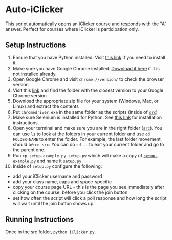 # Auto-iClicker
This script automatically opens an iClicker course and responds with the "A" answer. Perfect for courses where iClicker is participation only.  

## Setup Instructions
1. Ensure that you have Python installed. Visit [this link](https://www.python.org/downloads/) if you need to install it.
2. Make sure you have Google Chrome installed. [Download it here](https://support.google.com/chrome/answer/95346) if it is not installed already.
3. Open Google Chrome and visit `chrome://version/` to check the browser version
4. Visit this [link](https://chromedriver.storage.googleapis.com/index.html) and find the folder with the closest version to your Google Chrome version
5. Download the appropriate zip file for your system (Windows, Mac, or Linux) and extract the contents
6. Put `chromedriver.exe` in the same folder as the scripts (inside of [`src`](/src))
7. Make sure Selenium is installed for Python. See [this link](https://www.selenium.dev/documentation/webdriver/getting_started/install_library/) for installation instructions.
8. Open your terminal and make sure you are in the right folder ([`src`](/src)). You can use `ls` to look at the folders in your current folder and use `cd FOLDER-NAME` to enter the folder. For example, the last folder movement should be `cd src`. You can do `cd ..` to exit your current folder and go to the parent one.
9. Run `cp setup-example.py setup.py` which will make a copy of [`setup-example.py`](/src/setup-example.py) and name it `setup.py`
10. Inside of `setup.py` configure the following:
- add your iClicker username and password
- add your class name, caps and space-specific
- copy your course page URL - this is the page you see immediately after clicking on the course, before you click the join button
- set how often the script will click a poll response and how long the script will wait until the join button shows up

## Running Instructions
Once in the src folder,
```python iClicker.py```.
